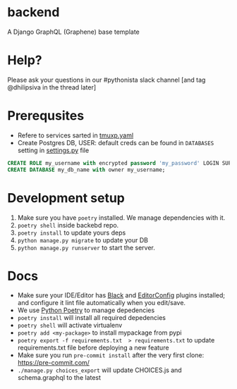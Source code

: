 # backend

A Django GraphQL (Graphene) base template

# Help?

Please ask your  questions in our #pythonista slack channel [and tag @dhilipsiva in the thread later]


# Prerequsites

* Refere to services sarted in [tmuxp.yaml](tmuxp.yaml)
* Create Postgres DB, USER: default creds can be found in `DATABASES` setting in [settings.py](https://github.com/reckonsys/backend/blob/develop/backend/settings.py) file
```sql
CREATE ROLE my_username with encrypted password 'my_password' LOGIN SUPERUSER;
CREATE DATABASE my_db_name with owner my_username;
```

# Development setup

1. Make sure you have `poetry` installed. We manage dependencies with it.
2. `poetry shell` inside backebd repo.
3. `poetry install` to update yours deps
4. `python manage.py migrate` to update your DB
5. `python manage.py runserver` to start the server.

# Docs

* Make sure your IDE/Editor has [Black](https://black.readthedocs.io/en/stable/editor_integration.html) and [EditorConfig](https://editorconfig.org/#pre-installed) plugins installed; and configure it lint file automatically when you edit/save.
* We use [Python Poetry](https://python-poetry.org) to manage depedencies
* `poetry install` will install all required depedencies
* `poetry shell` will activate virtualenv
* `poetry add <my-package>` to install mypackage from pypi
* `poetry export -f requirements.txt  > requirements.txt` to update requirements.txt file before deploying a new feature
* Make sure you run `pre-commit install` after the very first clone: https://pre-commit.com/
* `./manage.py choices_export` will update CHOICES.js and schema.graphql to the latest
